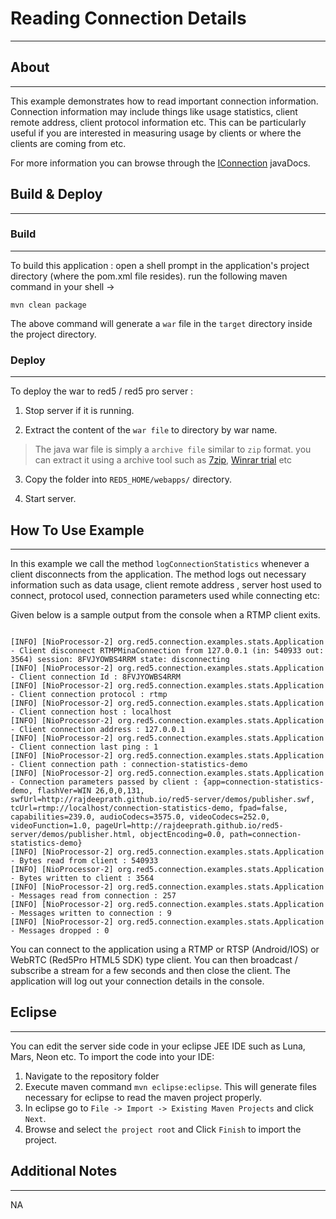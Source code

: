 # Reading Connection Details
---


## About
---

This example demonstrates how to read important connection information. Connection information may include things like usage statistics, client remote address, client protocol information etc. This can be particularly useful if you are interested in measuring usage by clients or where the clients are coming from etc.

For more information you can browse through the [IConnection](#http://red5.org/javadoc/red5-server-common/index.html?org/red5/server/api/class-use/IConnection.html) javaDocs.



## Build & Deploy
---

### Build
---

To build this application : open a shell prompt in the application's project directory (where the pom.xml file resides). run the following maven command in your shell -> 

``` 
mvn clean package 

```

The above command will generate a `war` file in the `target` directory inside the project directory. 


### Deploy
---

To deploy the war to red5 / red5 pro server :

1. Stop server if it is running.

2. Extract the content of the `war file` to directory by war name. 

> The java war file is simply a `archive file` similar to `zip` format. you can extract it using a archive tool such as [7zip](#http://www.7-zip.org/), [Winrar trial](#http://www.rarlab.com/download.htm) etc

3. Copy the folder into `RED5_HOME/webapps/` directory.

4. Start server.




## How To Use Example
---

In this example we call the method `logConnectionStatistics` whenever a client disconnects from the application. The method logs out necessary information such as data usage, client remote address , server host used to connect, protocol used, connection parameters used while connecting etc:


Given below is a sample output from the console when a RTMP client exits.

```

[INFO] [NioProcessor-2] org.red5.connection.examples.stats.Application - Client disconnect RTMPMinaConnection from 127.0.0.1 (in: 540933 out: 3564) session: 8FVJYOWBS4RRM state: disconnecting
[INFO] [NioProcessor-2] org.red5.connection.examples.stats.Application - Client connection Id : 8FVJYOWBS4RRM
[INFO] [NioProcessor-2] org.red5.connection.examples.stats.Application - Client connection protocol : rtmp
[INFO] [NioProcessor-2] org.red5.connection.examples.stats.Application - Client connection host : localhost
[INFO] [NioProcessor-2] org.red5.connection.examples.stats.Application - Client connection address : 127.0.0.1
[INFO] [NioProcessor-2] org.red5.connection.examples.stats.Application - Client connection last ping : 1
[INFO] [NioProcessor-2] org.red5.connection.examples.stats.Application - Client connection path : connection-statistics-demo
[INFO] [NioProcessor-2] org.red5.connection.examples.stats.Application - Connection parameters passed by client : {app=connection-statistics-demo, flashVer=WIN 26,0,0,131, swfUrl=http://rajdeeprath.github.io/red5-server/demos/publisher.swf, tcUrl=rtmp://localhost/connection-statistics-demo, fpad=false, capabilities=239.0, audioCodecs=3575.0, videoCodecs=252.0, videoFunction=1.0, pageUrl=http://rajdeeprath.github.io/red5-server/demos/publisher.html, objectEncoding=0.0, path=connection-statistics-demo}
[INFO] [NioProcessor-2] org.red5.connection.examples.stats.Application - Bytes read from client : 540933
[INFO] [NioProcessor-2] org.red5.connection.examples.stats.Application - Bytes written to client : 3564
[INFO] [NioProcessor-2] org.red5.connection.examples.stats.Application - Messages read from connection : 257
[INFO] [NioProcessor-2] org.red5.connection.examples.stats.Application - Messages written to connection : 9
[INFO] [NioProcessor-2] org.red5.connection.examples.stats.Application - Messages dropped : 0

```


You can connect to the application using a RTMP or RTSP (Android/IOS) or WebRTC (Red5Pro HTML5 SDK) type client. You can then broadcast / subscribe a stream for a few seconds and then close the client. The application will log out your connection details in the console.



## Eclipse
---

You can edit the server side code in your eclipse JEE IDE such as Luna, Mars, Neon etc. To import the code into your IDE:

1. Navigate to the repository folder
2. Execute maven command `mvn eclipse:eclipse`. This will generate files necessary for eclipse to read the maven project properly.
3. In eclipse go to `File -> Import -> Existing Maven Projects` and click `Next`.
4. Browse and select `the project root` and Click `Finish` to import the project.



## Additional Notes
---

NA



